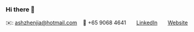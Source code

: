 ### Hi there 👋

<!--
**YuriEvan/YuriEvan** is a ✨ _special_ ✨ repository because its `README.md` (this file) appears on your GitHub profile.

Here are some ideas to get you started:

- 🔭 I’m currently working on ... 11hello
- 🌱 I’m currently learning ... he11
- 👯 I’m looking to collaborate on ...hehe11
- 🤔 I’m looking for help with hehe11
- 💬 Ask me about ...bb111
- 📫 How to reach me: ...bb1111
- 😄 Pronouns: ...bb111
- ⚡ Fun fact: ...bb1111
-->

<!-- Add your details -->
✉️: ashzhenjia@hotmail.com 
&nbsp;&nbsp; 📲 +65 9068 4641
&nbsp;&nbsp;&nbsp;&nbsp;&nbsp; [LinkedIn](https://www.linkedin.com/in/evan-mah-264b9b127/) 
&nbsp;&nbsp;&nbsp;&nbsp;&nbsp; [Website](NONE)
<!-- CONTACT Section Ends -->
